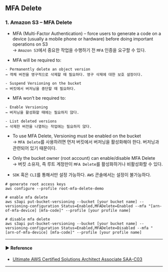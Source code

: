 ## MFA Delete
### 1. Amazon S3 – MFA Delete
- MFA (Multi-Factor Authentication) – force users to generate a code on a device (usually a mobile phone or hardware) before doing important operations on S3  
→ `Amazon S3`에서 중요한 작업을 수행하기 전 `MFA` 인증을 요구할 수 있다.

- MFA will be required to:
~~~
- Permanently delete an object version
→ 객체 버전을 영구적으로 삭제할 때 필요하다. 영구 삭제에 대한 보호 설정이다.

- Suspend Versioning on the bucket
→ 버킷에서 버저닝을 중단할 때 필요하다.
~~~

- MFA won’t be required to:
~~~
- Enable Versioning
→ 버저닝을 활성화할 때에는 필요하지 않다.

- List deleted versions
→ 삭제한 버전을 나열하는 작업에는 필요하지 않다.
~~~

- To use MFA Delete, Versioning must be enabled on the bucket  
→ `MFA Delete`를 사용하려면 먼저 버킷에서 버저닝을 활성화해야 한다. 버저닝과 관련되어 있기 때문이다.

- Only the bucket owner (root account) can enable/disable MFA Delete  
→ 버킷 소유자, 즉 루트 계정만이 `MFA Delete`를 활성화하거나 비활성화할 수 있다.

- `SDK` 혹은 `CLI`를 통해서만 설정 가능하다. `AWS` 콘솔에서는 설정이 불가능하다.
~~~ shell
# generate root access keys
aws configure --profile root-mfa-delete-demo

# enable mfa delete
aws s3api put-bucket-versioning --bucket [your bucket name] --versioning-configuration Status=Enabled,MFADelete=Enabled --mfa "[arn-of-mfa-device] [mfa-code]" --profile [your profile name]

# disable mfa delete
aws s3api put-bucket-versioning --bucket [your bucket name] --versioning-configuration Status=Enabled,MFADelete=Disabled --mfa "[arn-of-mfa-device] [mfa-code]" --profile [your profile name]
~~~

---
#### ▶ Reference
- [Ultimate AWS Certified Solutions Architect Associate SAA-C03](https://www.udemy.com/course/aws-certified-solutions-architect-associate-saa-c03/)
---